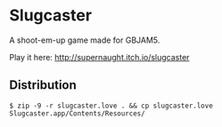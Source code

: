 # Slugcaster

A shoot-em-up game made for GBJAM5.

Play it here: http://supernaught.itch.io/slugcaster

## Distribution

```
$ zip -9 -r slugcaster.love . && cp slugcaster.love Slugcaster.app/Contents/Resources/
```